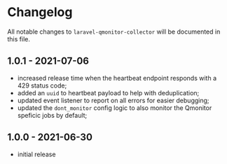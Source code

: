 # Changelog

All notable changes to `laravel-qmonitor-collector` will be documented in this file.

## 1.0.1 - 2021-07-06
- increased release time when the heartbeat endpoint responds with a 429 status code;
- added an `uuid` to heartbeat payload to help with deduplication;
- updated event listener to report on all errors for easier debugging;
- updated the `dont_monitor` config logic to also monitor the Qmonitor speficic jobs by default;

## 1.0.0 - 2021-06-30
- initial release

